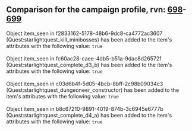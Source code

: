 ## Comparison for the campaign profile, rvn: [698](https://github.com/PRO100KatYT/FortniteProfileRevisions/tree/main/profiles/campaign/698%20campaign.json)-[699](https://github.com/PRO100KatYT/FortniteProfileRevisions/tree/main/profiles/campaign/699%20campaign.json)

Object item_seen in f2833162-5178-48b6-9dc8-ca4772ac3607 (Quest:starlightquest_kill_minibosses) has been added to the item's attributes with the following value: `true`
<br><br>
Object item_seen in fc60ac28-caee-4db5-b51a-9dac8d26572f (Quest:starlightquest_complete_d3_b) has been added to the item's attributes with the following value: `true`
<br><br>
Object item_seen in c03d6b4f-5d05-4bcb-8bff-2c98b09034c3 (Quest:starlightquest_dungeoneer_constructor) has been added to the item's attributes with the following value: `true`
<br><br>
Object item_seen in b8c67210-9891-4019-874b-3c6945e6777b (Quest:starlightquest_complete_d4_a) has been added to the item's attributes with the following value: `true`
<br><br>
